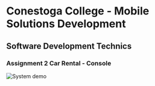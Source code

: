 # Conestoga College - Mobile Solutions Development
## Software Development Technics
### Assignment 2 Car Rental - Console
![System demo](screenshot.gif)
